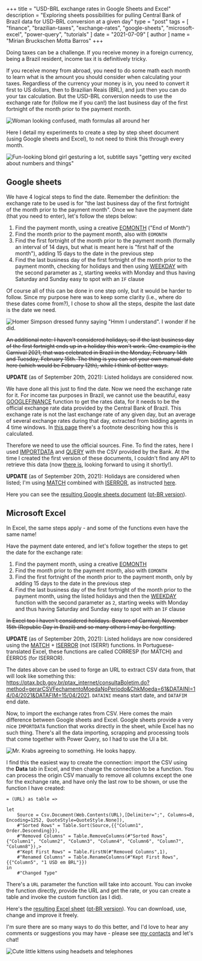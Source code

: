 +++
title = "USD-BRL exchange rates in Google Sheets and Excel"
description = "Exploring sheets possibilities for pulling Central Bank of Brazil data for USD-BRL conversion at a given day"
type = "post"
tags = [
    "finance",
    "brazilian-taxes",
    "exchange-rates",
    "google-sheets",
    "microsoft-excel",
    "power-query",
    "tutorials"
]
date = "2021-07-09"
[ author ]
  name = "Mírian Bruckschen Motta Barros"
+++

Doing taxes can be a challenge. If you receive money in a foreign currency, being a Brazil resident, income tax it is definitively tricky. 

If you receive money from abroad, you need to do some math each month to learn what is the amount you should consider when calculating your taxes. Regardless of the currency your money is in, you need to convert it first to US dollars, then to Brazilian Reais (BRL), and just then you can do your tax calculation. But the USD-BRL conversion needs to use the exchange rate for (follow me if you can!) the last business day of the first fortnight of the month prior to the payment month.

![Woman looking confused, math formulas all around her](https://media.giphy.com/media/WRQBXSCnEFJIuxktnw/giphy.gif)

Here I detail my experiments to create a step by step sheet document (using Google sheets and Excel), to not need to think this through every month.

![Fun-looking blond girl gesturing a lot, subtitle says "getting very excited about numbers and things"](https://media.giphy.com/media/tBn5FJVUdeMarcl3gQ/giphy.gif)

## Google sheets

We have 4 logical steps to find the date. Remember the definition: the exchange rate to be used is for "the last business day of the first fortnight of the month prior to the payment month". Once we have the payment date (that you need to enter), let's follow the steps below:

1. Find the payment month, using a creative [EOMONTH](https://support.google.com/docs/answer/3093044) ("End of Month")
2. Find the month prior to the payment month, also with `EOMONTH`
3. Find the first fortnight of the month prior to the payment month (formally an interval of 14 days, but what is meant here is "first half of the month"), adding 15 days to the date in the previous step
4. Find the last business day of the first fortnight of the month prior to the payment month, checking for holidays and then using [WEEKDAY](https://support.google.com/docs/answer/3092985) with the second parameter as `2`, starting weeks with Monday and thus having Saturday and Sunday easy to spot with an `IF` clause

Of course all of this can be done in one step only, but it would be harder to follow. Since my purpose here was to keep some clarity (i.e., where do these dates come from?), I chose to show all the steps, despite the last date is the date we need.

![Homer Simpson dressed funny saying "Hmm I understand". I wonder if he did.](https://media.giphy.com/media/xT5LMRBvRxAHZfQh5m/giphy.gif)

~~An additional note: I haven't considered holidays, so if the last business day of the first fortnight ends up in a holiday this won't work. One example is the Carnival 2021, that was celebrated in Brazil in the Monday, February 14th and Tuesday, February 15th. The thing is you can set your own manual date here (which would be February 12th), while I think of better ways.~~

**UPDATE** (as of September 20th, 2021): Listed holidays are considered now.

We have done all this just to find the date. Now we need the exchange rate for it. For income tax purposes in Brazil, we cannot use the beautiful, easy [GOOGLEFINANCE](https://support.google.com/docs/answer/3093281) function to get the rates data, for it needs to be the official exchange rate data provided by the Central Bank of Brazil. This exchange rate is not the last exchange rate of any given day, but an average of several exchange rates during that day, extracted from bidding agents in 4 time windows. In [this page](https://www.bcb.gov.br/en/financialstability/quotations) there's a footnote describing how this is calculated. 

Therefore we need to use the official sources. Fine. To find the rates, here I used [IMPORTDATA](https://support.google.com/docs/answer/3093335) and [QUERY](https://support.google.com/docs/answer/3093343) with the CSV provided by the Bank. At the time I created the first version of these documents, I couldn't find any API to retrieve this data (now [there is](https://dadosabertos.bcb.gov.br/dataset/dolar-americano-usd-todos-os-boletins-diarios/resource/ae69aa94-4194-45a6-8bae-12904af7e176), looking forward to using it shortly!).

**UPDATE** (as of September 20th, 2021): Holidays are considered when listed; I'm using [MATCH](https://support.google.com/docs/answer/3093378?hl=en) combined with [ISERROR](https://support.google.com/docs/answer/3093349?hl=en), as instructed [here](https://webapps.stackexchange.com/questions/42340/how-to-check-if-value-is-in-range-of-cells). 

Here you can see the [resulting Google sheets document](https://docs.google.com/spreadsheets/d/10etG8UfcckcIpKI3-X6ax2fjx2JqA-qLJxRvTGQJcVI/edit#gid=0) ([pt-BR version](https://docs.google.com/spreadsheets/d/1Mnl46zcJlEgwFFuqP4HLeLn5cdeQyuv0Ifm0Pq5eBXY/edit#gid=0)).

## Microsoft Excel

In Excel, the same steps apply - and some of the functions even have the same name!

Have the payment date entered, and let's follow together the steps to get the date for the exchange rate:

1. Find the payment month, using a creative [EOMONTH](https://support.microsoft.com/en-us/office/eomonth-function-7314ffa1-2bc9-4005-9d66-f49db127d628)
2. Find the month prior to the payment month, also with `EOMONTH`
3. Find the first fortnight of the month prior to the payment month, only by adding 15 days to the date in the previous step
4. Find the last business day of the first fortnight of the month prior to the payment month, using the listed holidays and then the [WEEKDAY](https://support.microsoft.com/en-us/office/weekday-function-60e44483-2ed1-439f-8bd0-e404c190949a) function with the second parameter as `2`, starting weeks with Monday and thus having Saturday and Sunday easy to spot with an `IF` clause

~~In Excel too I haven't considered holidays. Beware of Carnival, November 15th (Republic Day in Brazil) and so many others I may be forgetting.~~

**UPDATE** (as of September 20th, 2021): Listed holidays are now considered using the [MATCH](https://support.microsoft.com/en-us/office/match-function-e8dffd45-c762-47d6-bf89-533f4a37673a) + [ISERROR](https://support.microsoft.com/en-us/office/is-functions-0f2d7971-6019-40a0-a171-f2d869135665) (not ISERR!) functions. In Portuguese-translated Excel, these functions are called CORRESP (for MATCH) and ÉERROS (for ISERROR).

The dates above can be used to forge an URL to extract CSV data from, that will look like something this: https://ptax.bcb.gov.br/ptax_internet/consultaBoletim.do?method=gerarCSVFechamentoMoedaNoPeriodo&ChkMoeda=61&DATAINI=14/04/2021&DATAFIM=15/04/2021. `DATAINI` means start date, and `DATAFIM` end date.

Now, to import the exchange rates from CSV. Here comes the main difference between Google sheets and Excel. Google sheets provide a very nice `IMPORTDATA` function that works directly in the sheet, while Excel has no such thing. There's all the data importing, scrapping and processing tools that come together with Power Query, so I had to use the UI a bit.

![Mr. Krabs agreeing to something. He looks happy.](https://media.giphy.com/media/l0EtMMARnUBHCzZ3G/giphy.gif)

I find this the easiest way to create the connection: import the CSV using the **Data** tab in Excel, and then change the connection to be a function. You can process the origin CSV manually to remove all columns except the one for the exchange rate, and have only the last row to be shown, or use the function I have created:

```
= (URL) as table =>

let
    Source = Csv.Document(Web.Contents(URL),[Delimiter=";", Columns=8, Encoding=1252, QuoteStyle=QuoteStyle.None]),
    #"Sorted Rows" = Table.Sort(Source,{{"Column1", Order.Descending}}),
    #"Removed Columns" = Table.RemoveColumns(#"Sorted Rows",{"Column1", "Column2", "Column3", "Column4", "Column6", "Column7", "Column8"}),> 
    #"Kept First Rows" = Table.FirstN(#"Removed Columns",1),
    #"Renamed Columns" = Table.RenameColumns(#"Kept First Rows",{{"Column5", "1 USD em BRL"}})
in
    #"Changed Type"
```
  
There's a `URL` parameter the function will take into account. You can invoke the function directly, provide the URL and get the rate, or you can create a table and invoke the custom function (as I did).

Here's the [resulting Excel sheet](https://github.com/mirianbr/exchange-rates/blob/main/Exchange_rates-PQ-en-rev2.xlsx) ([pt-BR version](https://github.com/mirianbr/exchange-rates/blob/main/Exchange_rates-PQ-ptBR-v2.xlsx)). You can download, use, change and improve it freely. 

I'm sure there are so many ways to do this better, and I'd love to hear any comments or suggestions you may have - please see [my contacts](https://mirianbr.github.io/) and let's chat!

![Cute little kittens using headsets and telephones](https://media.giphy.com/media/WhwzCRKKs1yDe/giphy.gif)
